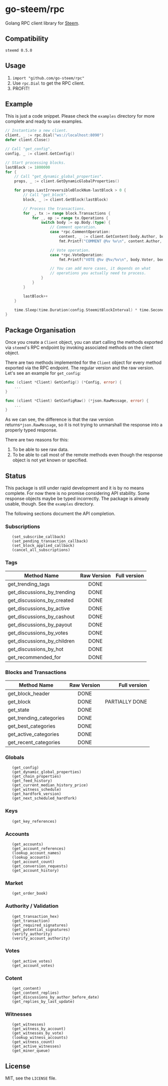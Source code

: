 # go-steem/rpc

Golang RPC client library for [Steem](https://steem.io).

## Compatibility

`steemd 0.5.0`

## Usage

1. `import "github.com/go-steem/rpc"`
2. Use `rpc.Dial` to get the RPC client.
3. PROFIT!

## Example

This is just a code snippet. Please check the `examples` directory
for more complete and ready to use examples.

```go
// Instantiate a new client.
client, _ := rpc.Dial("ws://localhost:8090")
defer client.Close()

// Call "get_config".
config, _ := client.GetConfig()

// Start processing blocks.
lastBlock := 1800000
for {
	// Call "get_dynamic_global_properties".
	props, _ := client.GetDynamicGlobalProperties()

	for props.LastIrreversibleBlockNum-lastBlock > 0 {
		// Call "get_block".
		block, _ := client.GetBlock(lastBlock)

		// Process the transactions.
		for _, tx := range block.Transactions {
			for _, op := range tx.Operations {
				switch body := op.Body.(type) {
					// Comment operation.
					case *rpc.CommentOperation:
						content, _ := client.GetContent(body.Author, body.Permlink)
						fmt.Printf("COMMENT @%v %v\n", content.Author, content.URL)

					// Vote operation.
					case *rpc.VoteOperation:
						fmt.Printf("VOTE @%v @%v/%v\n", body.Voter, body.Author, body.Permlink)

					// You can add more cases, it depends on what
					// operations you actually need to process.
				}
			}
		}

		lastBlock++
	}

	time.Sleep(time.Duration(config.SteemitBlockInterval) * time.Second)
}
```

## Package Organisation

Once you create a `Client` object, you can start calling the methods exported
via `steemd`'s RPC endpoint by invoking associated methods on the client object.

There are two methods implemented for the `Client` object for every
method exported via the RPC endpoint. The regular version and the raw version.
Let's see an example for `get_config`:

```go
func (client *Client) GetConfig() (*Config, error) {
	...
}

func (client *Client) GetConfigRaw() (*json.RawMessage, error) {
	...
}
```

As we can see, the difference is that the raw version returns`*json.RawMessage`,
 so it is not trying to unmarshall the response into a properly typed response.

There are two reasons for this:

1. To be able to see raw data.
2. To be able to call most of the remote methods even though the response
   object is not yet known or specified.

## Status

This package is still under rapid development and it is by no means complete.
For now there is no promise considering API stability. Some response objects
maybe be typed incorrectly. The package is already usable, though. See the
`examples` directory.

The following sections document the API completion.

### Subscriptions

```
   (set_subscribe_callback)
   (set_pending_transaction_callback)
   (set_block_applied_callback)
   (cancel_all_subscriptions)
```

### Tags

| Method Name                 | Raw Version   | Full version |
| --------------------------- |:-------------:| ------------:|
| get_trending_tags           | DONE          |              |
| get_discussions_by_trending | DONE          |              |
| get_discussions_by_created  | DONE          |              |
| get_discussions_by_active   | DONE          |              |
| get_discussions_by_cashout  | DONE          |              |
| get_discussions_by_payout   | DONE          |              |
| get_discussions_by_votes    | DONE          |              |
| get_discussions_by_children | DONE          |              |
| get_discussions_by_hot      | DONE          |              |
| get_recommended_for         | DONE          |              |

### Blocks and Transactions

| Method Name             | Raw Version   | Full version   |
| ----------------------- |:-------------:| --------------:|
| get_block_header        | DONE          |                |
| get_block               | DONE          | PARTIALLY DONE |
| get_state               | DONE          |                |
| get_trending_categories | DONE          |                |
| get_best_categories     | DONE          |                |
| get_active_categories   | DONE          |                |
| get_recent_categories   | DONE          |                |

### Globals

```
   (get_config)
   (get_dynamic_global_properties)
   (get_chain_properties)
   (get_feed_history)
   (get_current_median_history_price)
   (get_witness_schedule)
   (get_hardfork_version)
   (get_next_scheduled_hardfork)
```

### Keys

```
   (get_key_references)
```

### Accounts

```
   (get_accounts)
   (get_account_references)
   (lookup_account_names)
   (lookup_accounts)
   (get_account_count)
   (get_conversion_requests)
   (get_account_history)
```

### Market

```
   (get_order_book)
```

### Authority / Validation

```
   (get_transaction_hex)
   (get_transaction)
   (get_required_signatures)
   (get_potential_signatures)
   (verify_authority)
   (verify_account_authority)
```

### Votes

```
   (get_active_votes)
   (get_account_votes)
```

### Cotent

```
   (get_content)
   (get_content_replies)
   (get_discussions_by_author_before_date)
   (get_replies_by_last_update)
```

### Witnesses

```
   (get_witnesses)
   (get_witness_by_account)
   (get_witnesses_by_vote)
   (lookup_witness_accounts)
   (get_witness_count)
   (get_active_witnesses)
   (get_miner_queue)
```

## License

MIT, see the `LICENSE` file.
